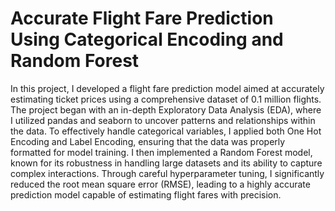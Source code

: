# Accurate Flight Fare Prediction Using Categorical Encoding and Random Forest
In this project, I developed a flight fare prediction model aimed at accurately estimating ticket prices using a comprehensive dataset of 0.1 million flights. The project began with an in-depth Exploratory Data Analysis (EDA), where I utilized pandas and seaborn to uncover patterns and relationships within the data. To effectively handle categorical variables, I applied both One Hot Encoding and Label Encoding, ensuring that the data was properly formatted for model training. I then implemented a Random Forest model, known for its robustness in handling large datasets and its ability to capture complex interactions. Through careful hyperparameter tuning, I significantly reduced the root mean square error (RMSE), leading to a highly accurate prediction model capable of estimating flight fares with precision.
